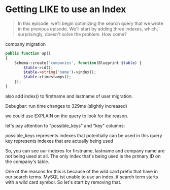 # Getting LIKE to use an Index

> In this episode, we'll begin optimizing the search query that we wrote in the previous episode. We'll start by adding three indexes, which, surprisingly, doesn't solve the problem. How come?

company migration

```php
public function up()
{
    Schema::create('companies', function(Blueprint $table) {
        $table->id();
        $table->string('name')->index();
        $table->timestamps();
    });
}
```

also add index() to firstname and lastname of user migration.

Debugbar: run time changes to 329ms (slightly increased)

we could use EXPLAIN on the query to look for the reason.

let's pay attention to "possible_keys" and "key" columns:

possible_keys represents indexes that potentially can be used in this query
key represents indexes that are actually being used

So, you can see our indexes for firstname, lastname and company name are not being used at all. The only index that's being used is the primary ID on the company's table.

One of the reasons for this is because of the wild card prefix that have in our search terms. MySQL ist unable to use an index, if  search term starts with a wild card symbol. So let's start by removing that.
